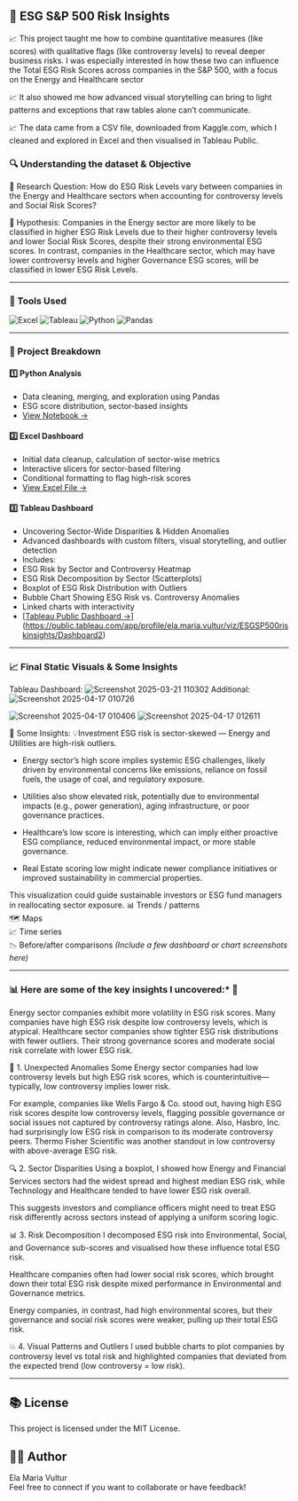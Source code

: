 ## 🌱 ESG S&P 500 Risk Insights

📈  This project taught me how to combine quantitative measures (like scores) with qualitative flags (like controversy levels) to reveal deeper business risks. I was especially interested in how these two can influence the Total ESG Risk Scores across companies in the S&P 500, with a focus on the Energy and Healthcare sector

📈  It also showed me how advanced visual storytelling can bring to light patterns and exceptions that raw tables alone can’t communicate.

📈  The data came from a CSV file, downloaded from Kaggle.com, which I cleaned and explored in Excel and then visualised in Tableau Public.


### 🔍 Understanding the dataset & Objective
📌 Research Question: How do ESG Risk Levels vary between companies in the Energy and Healthcare sectors when accounting for controversy levels and Social Risk Scores?

📌 Hypothesis: Companies in the Energy sector are more likely to be classified in higher ESG Risk Levels due to their higher controversy levels and lower Social Risk Scores, despite their strong environmental ESG scores. In contrast, companies in the Healthcare sector, which may have lower controversy levels and higher Governance ESG scores, will be classified in lower ESG Risk Levels.

---

### 🔧 Tools Used

![Excel](https://img.shields.io/badge/-Excel-217346?style=for-the-badge&logo=microsoft-excel&logoColor=white)
![Tableau](https://img.shields.io/badge/-Tableau-E97627?style=for-the-badge&logo=tableau&logoColor=white)
![Python](https://img.shields.io/badge/-Python-3776AB?style=for-the-badge&logo=python&logoColor=white)
![Pandas](https://img.shields.io/badge/-Pandas-150458?style=for-the-badge&logo=pandas&logoColor=white)

---

### 📁 Project Breakdown

#### 1️⃣ Python Analysis
- Data cleaning, merging, and exploration using Pandas
- ESG score distribution, sector-based insights
- [View Notebook →](./python-analysis/esg_analysis.ipynb)

#### 2️⃣ Excel Dashboard
- Initial data cleanup, calculation of sector-wise metrics
- Interactive slicers for sector-based filtering
- Conditional formatting to flag high-risk scores
- [View Excel File →](./excel-analysis/ESG-Insights-Dashboard.xlsx)

#### 3️⃣ Tableau Dashboard
- Uncovering Sector-Wide Disparities & Hidden Anomalies
- Advanced dashboards with custom filters, visual storytelling, and outlier detection
- Includes:
- ESG Risk by Sector and Controversy Heatmap
- ESG Risk Decomposition by Sector (Scatterplots)
- Boxplot of ESG Risk Distribution with Outliers
- Bubble Chart Showing ESG Risk vs. Controversy Anomalies
- Linked charts with interactivity
- [[Tableau Public Dashboard →](#)](https://public.tableau.com/app/profile/ela.maria.vultur/viz/ESGSP500riskinsights/Dashboard2)

---

### 📈 Final Static Visuals & Some Insights
Tableau Dashboard:
![Screenshot 2025-03-21 110302](https://github.com/user-attachments/assets/86aa8e7d-7cdc-4f30-98f4-782c24a41359)
Additional:
![Screenshot 2025-04-17 010726](https://github.com/user-attachments/assets/e39ad620-fe45-4a04-8a3a-f3a6e07f17af)

![Screenshot 2025-04-17 010406](https://github.com/user-attachments/assets/86c9b249-f984-4304-b145-fa8d9feeb7b7)
![Screenshot 2025-04-17 012611](https://github.com/user-attachments/assets/bfd24fe6-257b-4306-9c41-c0fc5a7ef8a2)

📌 Some Insights:
💡Investment ESG risk is sector-skewed — Energy and Utilities are high-risk outliers.
* Energy sector’s high score implies systemic ESG challenges, likely driven by environmental concerns like emissions, reliance on fossil fuels, the usage of coal, and regulatory exposure.

* Utilities also show elevated risk, potentially due to environmental impacts (e.g., power generation), aging infrastructure, or poor governance practices.

* Healthcare’s low score is interesting, which can imply either proactive ESG compliance, reduced environmental impact, or more stable governance.

* Real Estate scoring low might indicate newer compliance initiatives or improved sustainability in commercial properties.

This visualization could guide sustainable investors or ESG fund managers in reallocating sector exposure.
📊 Trends / patterns  
🗺️ Maps  
📈 Time series  
📉 Before/after comparisons
*(Include a few dashboard or chart screenshots here)*

---


### 📊 Here are some of the key insights I uncovered:* 🧠
Energy sector companies exhibit more volatility in ESG risk scores. Many companies have high ESG risk despite low controversy levels, which is atypical.
Healthcare sector companies show tighter ESG risk distributions with fewer outliers. Their strong governance scores and moderate social risk correlate with lower ESG risk.

🔎 1. Unexpected Anomalies
Some Energy sector companies had low controversy levels but high ESG risk scores, which is counterintuitive—typically, low controversy implies lower risk.

For example, companies like Wells Fargo & Co. stood out, having high ESG risk scores despite low controversy levels, flagging possible governance or social issues not captured by controversy ratings alone. Also, Hasbro, Inc. had surprisingly low ESG risk in comparison to its moderate controversy peers.
Thermo Fisher Scientific was another standout in low controversy with above-average ESG risk.

🔍 2. Sector Disparities
Using a boxplot, I showed how Energy and Financial Services sectors had the widest spread and highest median ESG risk, while Technology and Healthcare tended to have lower ESG risk overall.

This suggests investors and compliance officers might need to treat ESG risk differently across sectors instead of applying a uniform scoring logic.

📊 3. Risk Decomposition
I decomposed ESG risk into Environmental, Social, and Governance sub-scores and visualised how these influence total ESG risk.

Healthcare companies often had lower social risk scores, which brought down their total ESG risk despite mixed performance in Environmental and Governance metrics.

Energy companies, in contrast, had high environmental scores, but their governance and social risk scores were weaker, pulling up their total ESG risk.

💥 4. Visual Patterns and Outliers
I used bubble charts to plot companies by controversy level vs total risk and highlighted companies that deviated from the expected trend (low controversy = low risk).



---
## 📚 License
This project is licensed under the MIT License.

## 👩‍💻 Author

Ela Maria Vultur  
Feel free to connect if you want to collaborate or have feedback!

